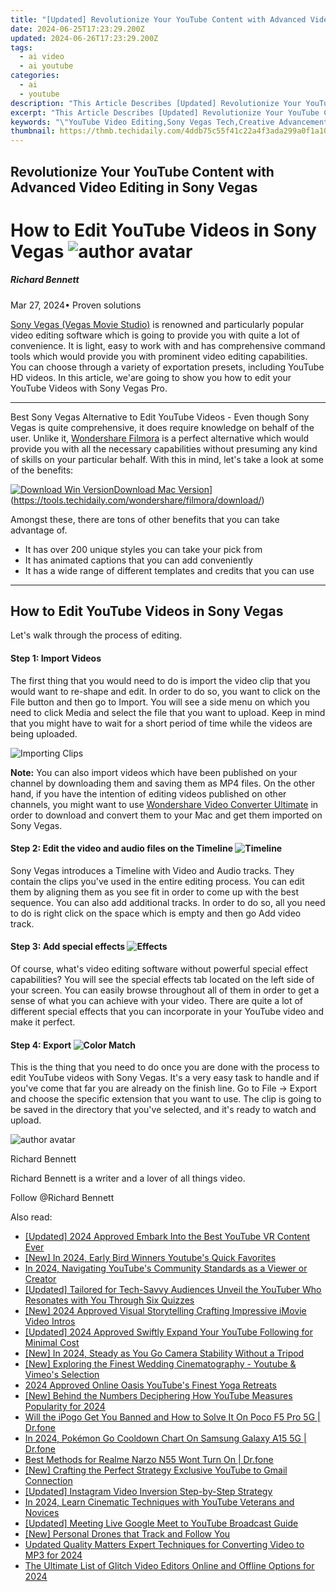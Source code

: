 ```yaml
---
title: "[Updated] Revolutionize Your YouTube Content with Advanced Video Editing in Sony Vegas"
date: 2024-06-25T17:23:29.200Z
updated: 2024-06-26T17:23:29.200Z
tags:
  - ai video
  - ai youtube
categories:
  - ai
  - youtube
description: "This Article Describes [Updated] Revolutionize Your YouTube Content with Advanced Video Editing in Sony Vegas"
excerpt: "This Article Describes [Updated] Revolutionize Your YouTube Content with Advanced Video Editing in Sony Vegas"
keywords: "\"YouTube Video Editing,Sony Vegas Tech,Creative Advancement,Enhanced Content,Professional Editing,Advanced Media Tools,High-Quality Videos\""
thumbnail: https://thmb.techidaily.com/4ddb75c55f41c22a4f3ada299a0f1a1093c8ca9e10e43f8a8e61a1ff732d1283.jpg
---
```


## Revolutionize Your YouTube Content with Advanced Video Editing in Sony Vegas

# How to Edit YouTube Videos in Sony Vegas ![author avatar](https://images.wondershare.com/filmora/article-images/richard-bennett.jpg)

##### Richard Bennett

 Mar 27, 2024• Proven solutions

[Sony Vegas (Vegas Movie Studio)](https://tools.techidaily.com/wondershare/filmora/download/) is renowned and particularly popular video editing software which is going to provide you with quite a lot of convenience. It is light, easy to work with and has comprehensive command tools which would provide you with prominent video editing capabilities. You can choose through a variety of exportation presets, including YouTube HD videos. In this article, we'are going to show you how to edit your YouTube Videos with Sony Vegas Pro.

---

Best Sony Vegas Alternative to Edit YouTube Videos - Even though Sony Vegas is quite comprehensive, it does require knowledge on behalf of the user. Unlike it, [Wondershare Filmora](https://tools.techidaily.com/wondershare/filmora/download/) is a perfect alternative which would provide you with all the necessary capabilities without presuming any kind of skills on your particular behalf. With this in mind, let's take a look at some of the benefits:

[![Download Win Version](https://images.wondershare.com/filmora/guide/download-btn-win.jpg)](https://tools.techidaily.com/wondershare/filmora/download/)[Download Mac Version](https://images.wondershare.com/filmora/guide/download-btn-mac.jpg)](https://tools.techidaily.com/wondershare/filmora/download/)

Amongst these, there are tons of other benefits that you can take advantage of.

* It has over 200 unique styles you can take your pick from
* It has animated captions that you can add conveniently
* It has a wide range of different templates and credits that you can use

---

## How to Edit YouTube Videos in Sony Vegas

Let's walk through the process of editing.

#### Step 1: Import Videos

The first thing that you would need to do is import the video clip that you would want to re-shape and edit. In order to do so, you want to click on the File button and then go to Import. You will see a side menu on which you need to click Media and select the file that you want to upload. Keep in mind that you might have to wait for a short period of time while the videos are being uploaded.

![Importing Clips](https://images.wondershare.com/filmora/article-images/beginner-tips-for-vegas-pro-1.jpg)

**Note:** You can also import videos which have been published on your channel by downloading them and saving them as MP4 files. On the other hand, if you have the intention of editing videos published on other channels, you might want to use [Wondershare Video Converter Ultimate](https://tools.techidaily.com/wondershare/videoconverter/download/) in order to download and convert them to your Mac and get them imported on Sony Vegas.

#### Step 2: Edit the video and audio files on the Timeline ![Timeline](https://images.wondershare.com/filmora/article-images/beginner-tips-for-vegas-pro-2.jpg)

Sony Vegas introduces a Timeline with Video and Audio tracks. They contain the clips you've used in the entire editing process. You can edit them by aligning them as you see fit in order to come up with the best sequence. You can also add additional tracks. In order to do so, all you need to do is right click on the space which is empty and then go Add video track.

#### Step 3: Add special effects ![Effects](https://images.wondershare.com/filmora/article-images/beginner-tips-for-vegas-pro-3.jpg)

Of course, what's video editing software without powerful special effect capabilities? You will see the special effects tab located on the left side of your screen. You can easily browse throughout all of them in order to get a sense of what you can achieve with your video. There are quite a lot of different special effects that you can incorporate in your YouTube video and make it perfect.

#### Step 4: Export ![Color Match](https://images.wondershare.com/filmora/article-images/beginner-tips-for-vegas-pro-5.jpg)

This is the thing that you need to do once you are done with the process to edit YouTube videos with Sony Vegas. It's a very easy task to handle and if you've come that far you are already on the finish line. Go to File -> Export and choose the specific extension that you want to use. The clip is going to be saved in the directory that you've selected, and it's ready to watch and upload.

![author avatar](https://images.wondershare.com/filmora/article-images/richard-bennett.jpg)

Richard Bennett

Richard Bennett is a writer and a lover of all things video.

Follow @Richard Bennett


<ins class="adsbygoogle"
     style="display:block"
     data-ad-format="autorelaxed"
     data-ad-client="ca-pub-7571918770474297"
     data-ad-slot="1223367746"></ins>



<ins class="adsbygoogle"
     style="display:block"
     data-ad-client="ca-pub-7571918770474297"
     data-ad-slot="8358498916"
     data-ad-format="auto"
     data-full-width-responsive="true"></ins>

<span class="atpl-alsoreadstyle">Also read:</span>
<div><ul>
<li><a href="https://youtube-tips.techidaily.com/ed-2024-approved-embark-into-the-best-youtube-vr-content-ever/"><u>[Updated] 2024 Approved  Embark Into the Best YouTube VR Content Ever</u></a></li>
<li><a href="https://youtube-tips.techidaily.com/n-2024-early-bird-winners-youtubes-quick-favorites/"><u>[New] In 2024, Early Bird Winners  Youtube's Quick Favorites</u></a></li>
<li><a href="https://youtube-tips.techidaily.com/24-navigating-youtubes-community-standards-as-a-viewer-or-creator/"><u>In 2024, Navigating YouTube's Community Standards as a Viewer or Creator</u></a></li>
<li><a href="https://youtube-tips.techidaily.com/ed-tailored-for-tech-savvy-audiences-unveil-the-youtuber-who-resonates-with-you-through-six-quizzes/"><u>[Updated] Tailored for Tech-Savvy Audiences  Unveil the YouTuber Who Resonates with You Through Six Quizzes</u></a></li>
<li><a href="https://youtube-tips.techidaily.com/024-approved-visual-storytelling-crafting-impressive-imovie-video-intros/"><u>[New] 2024 Approved  Visual Storytelling  Crafting Impressive iMovie Video Intros</u></a></li>
<li><a href="https://youtube-tips.techidaily.com/ed-2024-approved-swiftly-expand-your-youtube-following-for-minimal-cost/"><u>[Updated] 2024 Approved  Swiftly Expand Your YouTube Following for Minimal Cost</u></a></li>
<li><a href="https://youtube-tips.techidaily.com/n-2024-steady-as-you-go-camera-stability-without-a-tripod/"><u>[New] In 2024, Steady as You Go  Camera Stability Without a Tripod</u></a></li>
<li><a href="https://youtube-tips.techidaily.com/xploring-the-finest-wedding-cinematography-youtube-and-vimeos-selection/"><u>[New] Exploring the Finest Wedding Cinematography - Youtube & Vimeo's Selection</u></a></li>
<li><a href="https://youtube-tips.techidaily.com/approved-online-oasis-youtubes-finest-yoga-retreats/"><u>2024 Approved  Online Oasis  YouTube's Finest Yoga Retreats</u></a></li>
<li><a href="https://youtube-tips.techidaily.com/ehind-the-numbers-deciphering-how-youtube-measures-popularity-for-2024/"><u>[New] Behind the Numbers  Deciphering How YouTube Measures Popularity for 2024</u></a></li>
<li><a href="https://fake-location.techidaily.com/will-the-ipogo-get-you-banned-and-how-to-solve-it-on-poco-f5-pro-5g-drfone-by-drfone-virtual-android/"><u>Will the iPogo Get You Banned and How to Solve It On Poco F5 Pro 5G | Dr.fone</u></a></li>
<li><a href="https://change-location.techidaily.com/in-2024-pokemon-go-cooldown-chart-on-samsung-galaxy-a15-5g-drfone-by-drfone-virtual-android/"><u>In 2024, Pokémon Go Cooldown Chart On Samsung Galaxy A15 5G | Dr.fone</u></a></li>
<li><a href="https://howto.techidaily.com/best-methods-for-realme-narzo-n55-wont-turn-on-drfone-by-drfone-fix-android-problems-fix-android-problems/"><u>Best Methods for Realme Narzo N55 Wont Turn On | Dr.fone</u></a></li>
<li><a href="https://youtube-clips.techidaily.com/new-crafting-the-perfect-strategy-exclusive-youtube-to-gmail-connection/"><u>[New] Crafting the Perfect Strategy  Exclusive YouTube to Gmail Connection</u></a></li>
<li><a href="https://instagram-video-recordings.techidaily.com/updated-instagram-video-inversion-step-by-step-strategy/"><u>[Updated] Instagram Video Inversion  Step-by-Step Strategy</u></a></li>
<li><a href="https://youtube-stream.techidaily.com/in-2024-learn-cinematic-techniques-with-youtube-veterans-and-novices/"><u>In 2024, Learn Cinematic Techniques with YouTube Veterans and Novices</u></a></li>
<li><a href="https://youtube-docs.techidaily.com/ed-meeting-live-google-meet-to-youtube-broadcast-guide/"><u>[Updated] Meeting Live  Google Meet to YouTube Broadcast Guide</u></a></li>
<li><a href="https://extra-approaches.techidaily.com/new-personal-drones-that-track-and-follow-you/"><u>[New] Personal Drones that Track and Follow You</u></a></li>
<li><a href="https://ai-video-tools.techidaily.com/updated-quality-matters-expert-techniques-for-converting-video-to-mp3-for-2024/"><u>Updated Quality Matters Expert Techniques for Converting Video to MP3 for 2024</u></a></li>
<li><a href="https://video-content-creator.techidaily.com/the-ultimate-list-of-glitch-video-editors-online-and-offline-options-for-2024/"><u>The Ultimate List of Glitch Video Editors Online and Offline Options for 2024</u></a></li>
</ul></div>

